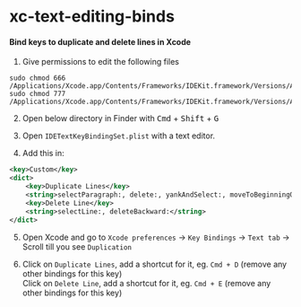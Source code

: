 # xc-text-editing-binds
#### Bind keys to duplicate and delete lines in Xcode

1. Give permissions to edit the following files
```
sudo chmod 666 /Applications/Xcode.app/Contents/Frameworks/IDEKit.framework/Versions/A/Resources//IDETextKeyBindingSet.plist
sudo chmod 777 /Applications/Xcode.app/Contents/Frameworks/IDEKit.framework/Versions/A/Resources/
```

2. Open below directory in Finder with <kbd>Cmd</kbd> + <kbd>Shift</kbd> + <kbd>G</kbd>

3. Open `IDETextKeyBindingSet.plist` with a text editor.

4. Add this in:

```xml
<key>Custom</key>
<dict>
    <key>Duplicate Lines</key>
    <string>selectParagraph:, delete:, yankAndSelect:, moveToBeginningOfText:, yankAndSelect:</string>
    <key>Delete Line</key>
    <string>selectLine:, deleteBackward:</string>
</dict>

```

5. Open Xcode and go to `Xcode preferences` -> `Key Bindings` -> `Text tab` -> Scroll till you see `Duplication`

6. Click on `Duplicate Lines`, add a shortcut for it, eg. `Cmd + D` (remove any other bindings for this key)<br/>
   Click on `Delete Line`, add a shortcut for it, eg. `Cmd + E` (remove any other bindings for this key)
